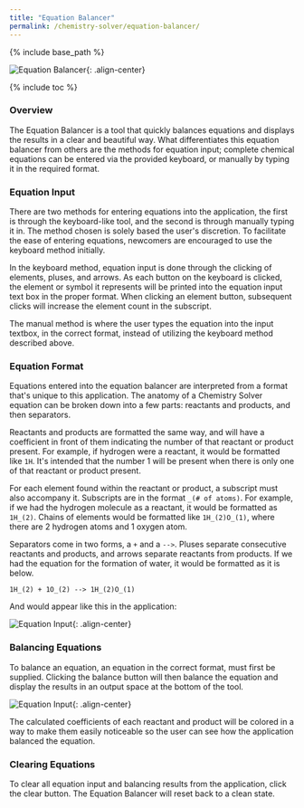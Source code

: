 ```yaml
---
title: "Equation Balancer"
permalink: /chemistry-solver/equation-balancer/
---
```

{% include base_path %}

![Equation Balancer]({{base_path}}/images/portfolio/chemistry-solver/equation-balancer.png){: .align-center}

{% include toc %}

### Overview
The Equation Balancer is a tool that quickly balances equations and displays the results in a clear and beautiful way. What differentiates this equation balancer from others are the methods for equation input; complete chemical equations can be entered via the provided keyboard, or manually by typing it in the required format.

### Equation Input
There are two methods for entering equations into the application, the first is through the keyboard-like tool, and the second is through manually typing it in. The method chosen is solely based the user's discretion. To facilitate the ease of entering equations, newcomers are encouraged to use the keyboard method initially.

In the keyboard method, equation input is done through the clicking of elements, pluses, and arrows. As each button on the keyboard is clicked, the element or symbol it represents will be printed into the equation input text box in the proper format. When clicking an element button, subsequent clicks will increase the element count in the subscript.

The manual method is where the user types the equation into the input textbox, in the correct format, instead of utilizing the keyboard method described above.

### Equation Format
Equations entered into the equation balancer are interpreted from a format that's unique to this application. The anatomy of a Chemistry Solver equation can be broken down into a few parts: reactants and products, and then separators.

Reactants and products are formatted the same way, and will have a coefficient in front of them indicating the number of that reactant or product present. For example, if hydrogen were a reactant, it would be formatted like ```1H```. It's intended that the number 1 will be present when there is only one of that reactant or product present.

For each element found within the reactant or product, a subscript must also accompany it. Subscripts are in the format ```_(# of atoms)```. For example, if we had the hydrogen molecule as a reactant, it would be formatted as ```1H_(2)```. Chains of elements would be formatted like ```1H_(2)O_(1)```, where there are 2 hydrogen atoms and 1 oxygen atom.

Separators come in two forms, a ```+``` and a ```-->```. Pluses separate consecutive reactants and products, and arrows separate reactants from products. If we had the equation for the formation of water, it would be formatted as it is below.

```
1H_(2) + 1O_(2) --> 1H_(2)O_(1)
```
And would appear like this in the application:

![Equation Input]({{base_path}}/images/portfolio/chemistry-solver/equation-balancer-input.png){: .align-center}

### Balancing Equations
To balance an equation, an equation in the correct format, must first be supplied. Clicking the balance button will then balance the equation and display the results in an output space at the bottom of the tool.

![Equation Input]({{base_path}}/images/portfolio/chemistry-solver/equation-balancer-balanced.png){: .align-center}

The calculated coefficients of each reactant and product will be colored in a way to make them easily noticeable so the user can see how the application balanced the equation.

### Clearing Equations
To clear all equation input and balancing results from the application, click the clear button. The Equation Balancer will reset back to a clean state.


